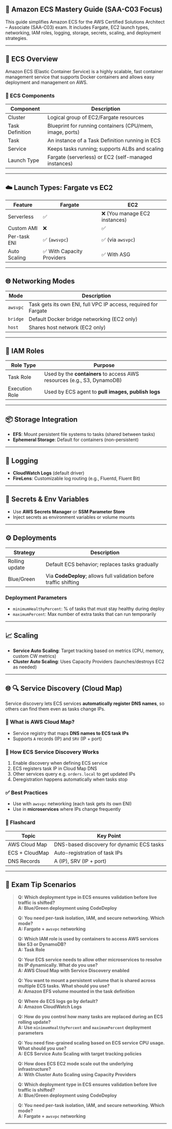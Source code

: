 ## 🐳 Amazon ECS Mastery Guide (SAA-C03 Focus)

This guide simplifies Amazon ECS for the AWS Certified Solutions Architect – Associate (SAA-C03) exam. It includes Fargate, EC2 launch types, networking, IAM roles, logging, storage, secrets, scaling, and deployment strategies.

---

## 🚀 ECS Overview

Amazon ECS (Elastic Container Service) is a highly scalable, fast container management service that supports Docker containers and allows easy deployment and management on AWS.

### 🧱 ECS Components

| Component       | Description                                              |
| --------------- | -------------------------------------------------------- |
| Cluster         | Logical group of EC2/Fargate resources                   |
| Task Definition | Blueprint for running containers (CPU/mem, image, ports) |
| Task            | An instance of a Task Definition running in ECS          |
| Service         | Keeps tasks running; supports ALBs and scaling           |
| Launch Type     | Fargate (serverless) or EC2 (self-managed instances)     |

---

## ☁️ Launch Types: Fargate vs EC2

| Feature      | Fargate                    | EC2                           |
| ------------ | -------------------------- | ----------------------------- |
| Serverless   | ✅                         | ❌ (You manage EC2 instances) |
| Custom AMI   | ❌                         | ✅                            |
| Per-task ENI | ✅ (`awsvpc`)              | ✅ (via `awsvpc`)             |
| Auto Scaling | ✅ With Capacity Providers | ✅ With ASG                   |

---

## 🌐 Networking Modes

| Mode     | Description                                                     |
| -------- | --------------------------------------------------------------- |
| `awsvpc` | Task gets its own ENI, full VPC IP access, required for Fargate |
| `bridge` | Default Docker bridge networking (EC2 only)                     |
| `host`   | Shares host network (EC2 only)                                  |

---

## 🔐 IAM Roles

| Role Type      | Purpose                                                                 |
| -------------- | ----------------------------------------------------------------------- |
| Task Role      | Used by the **containers** to access AWS resources (e.g., S3, DynamoDB) |
| Execution Role | Used by ECS agent to **pull images, publish logs**                      |

---

## 📦 Storage Integration

- **EFS**: Mount persistent file systems to tasks (shared between tasks)
- **Ephemeral Storage**: Default for containers (non-persistent)

---

## 📜 Logging

- **CloudWatch Logs** (default driver)
- **FireLens**: Customizable log routing (e.g., Fluentd, Fluent Bit)

---

## 🔑 Secrets & Env Variables

- Use **AWS Secrets Manager** or **SSM Parameter Store**
- Inject secrets as environment variables or volume mounts

---

## ⚙️ Deployments

| Strategy       | Description                                                        |
| -------------- | ------------------------------------------------------------------ |
| Rolling update | Default ECS behavior; replaces tasks gradually                     |
| Blue/Green     | Via **CodeDeploy**; allows full validation before traffic shifting |

### Deployment Parameters

- `minimumHealthyPercent`: % of tasks that must stay healthy during deploy
- `maximumPercent`: Max number of extra tasks that can run temporarily

---

## 📈 Scaling

- **Service Auto Scaling**: Target tracking based on metrics (CPU, memory, custom CW metrics)
- **Cluster Auto Scaling**: Uses Capacity Providers (launches/destroys EC2 as needed)

---

## 🌐 🔍 Service Discovery (Cloud Map)

Service discovery lets ECS services **automatically register DNS names**, so others can find them even as tasks change IPs.

### 🧭 What is AWS Cloud Map?

- Service registry that maps **DNS names to ECS task IPs**
- Supports `A` records (IP) and `SRV` (IP + port)

### 🧰 How ECS Service Discovery Works

1. Enable discovery when defining ECS service
2. ECS registers task IP in Cloud Map DNS
3. Other services query e.g. `orders.local` to get updated IPs
4. Deregistration happens automatically when tasks stop

### ✅ Best Practices

- Use with `awsvpc` networking (each task gets its own ENI)
- Use in **microservices** where IPs change frequently

### 🧠 Flashcard

| Topic          | Key Point                                 |
| -------------- | ----------------------------------------- |
| AWS Cloud Map  | DNS-based discovery for dynamic ECS tasks |
| ECS + CloudMap | Auto-registration of task IPs             |
| DNS Records    | A (IP), SRV (IP + port)                   |

---

## 🧪 Exam Tip Scenarios

> **Q: Which deployment type in ECS ensures validation before live traffic is shifted?**  
> **A: Blue/Green deployment using CodeDeploy**

> **Q: You need per-task isolation, IAM, and secure networking. Which mode?**  
> **A: Fargate + `awsvpc` networking**

> **Q: Which IAM role is used by containers to access AWS services like S3 or DynamoDB?**  
> **A: Task Role**

> **Q: Your ECS service needs to allow other microservices to resolve its IP dynamically. What do you use?**  
> **A: AWS Cloud Map with Service Discovery enabled**

> **Q: You want to mount a persistent volume that is shared across multiple ECS tasks. What should you use?**  
> **A: Amazon EFS volume mounted in the task definition**

> **Q: Where do ECS logs go by default?**  
> **A: Amazon CloudWatch Logs**

> **Q: How do you control how many tasks are replaced during an ECS rolling update?**  
> **A: Use `minimumHealthyPercent` and `maximumPercent` deployment parameters**

> **Q: You need fine-grained scaling based on ECS service CPU usage. What should you use?**  
> **A: ECS Service Auto Scaling with target tracking policies**

> **Q: How does ECS EC2 mode scale out the underlying infrastructure?**  
> **A: With Cluster Auto Scaling using Capacity Providers**

> **Q: Which deployment type in ECS ensures validation before live traffic is shifted?**  
> **A: Blue/Green deployment using CodeDeploy**

> **Q: You need per-task isolation, IAM, and secure networking. Which mode?**  
> **A: Fargate + `awsvpc` networking**

---
